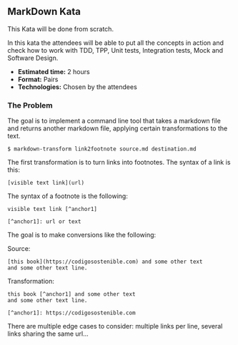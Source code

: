 ## MarkDown Kata

This Kata will be done from scratch.

In this kata the attendees will be able to put all the concepts in action and 
check how to work with TDD, TPP, Unit tests, Integration tests, Mock and Software Design.

- **Estimated time:** 2 hours
- **Format:** Pairs
- **Technologies:** Chosen by the attendees

### The Problem

The goal is to implement a command line tool that takes a markdown file and returns 
another markdown file, applying certain transformations to the text.

```
$ markdown-transform link2footnote source.md destination.md
```

The first transformation is to turn links into footnotes. The syntax of a link is this:

```
[visible text link](url)
```

The syntax of a footnote is the following:

```
visible text link [^anchor1]

[^anchor1]: url or text
```

The goal is to make conversions like the following:

Source:

```
[this book](https://codigosostenible.com) and some other text
and some other text line.
```

Transformation:

```
this book [^anchor1] and some other text 
and some other text line.

[^anchor1]: https://codigosostenible.com
```

There are multiple edge cases to consider: multiple links per line, several links sharing the same url...
